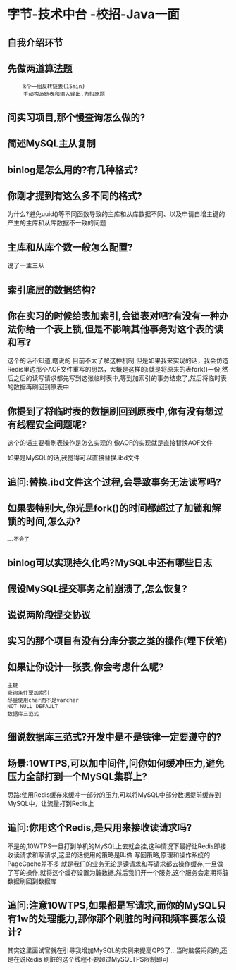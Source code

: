 # 字节-技术中台 -校招-Java一面

## **自我介绍环节**

## **先做两道算法题**



         k个一组反转链表(15min)
         手动构造链表和输入输出,力扣原题

## **问实习项目,那个慢查询怎么做的?**

## **简述MySQL主从复制**

## **binlog是怎么用的?有几种格式?**

## **你刚才提到有这么多不同的格式?**

为什么?避免uuid()等不同函数导致的主库和从库数据不同、以及申请自增主键的产生的主库和从库数据不一致的问题

## **主库和从库个数一般怎么配置?**

说了一主三从

## **索引底层的数据结构?**



## 你在实习的时候给表加索引,会锁表对吧?有没有一种办法你给一个表上锁,但是不影响其他事务对这个表的读和写?

这个的话不知道,瞎说的
目前不太了解这种机制,但是如果我来实现的话，我会仿造Redis里边那个AOF文件重写的思路，大概是这样的:就是将原来的表fork()一份,然后之后的读写请求都先写到这张临时表中,等到加索引的事务结束了,然后将临时表的数据再刷回到原表中

## **你提到了将临时表的数据刷回到原表中,你有没有想过有线程安全问题呢?**

这个的话主要看刷表操作是怎么实现的,像AOF的实现就是直接替换AOF文件

如果是MySQL的话,我觉得可以直接替换.ibd文件

## **追问:替换.ibd文件这个过程,会导致事务无法读写吗?**

##      **如果表特别大,你光是fork()的时间都超过了加锁和解锁的时间,怎么办?**

	….不会了

## 	binlog可以实现持久化吗?MySQL中还有哪些日志

## 	假设MySQL提交事务之前崩溃了,怎么恢复?

## 	说说两阶段提交协议

## 	**实习的那个项目有没有分库分表之类的操作(埋下伏笔)**

## 	**如果让你设计一张表,你会考虑什么呢?**

	主键
	查询条件要加索引
	尽量使用char而不是varchar
	NOT NULL DEFAULT
	数据库三范式

## 细说数据库三范式?开发中是不是铁律一定要遵守的?

## 场景:10WTPS,可以加中间件,问你如何缓冲压力,避免压力全部打到一个MySQL集群上?

思路:使用Redis缓存来缓冲一部分的压力,可以将MySQL中部分数据提前缓存到MySQL中，让流量打到Redis上

## 追问:你用这个Redis,是只用来接收读请求吗?

不是的,10WTPS一旦打到单机的MySQL上去就会挂,这种情况下最好让Redis即接收读请求和写请求,这里的话使用的策略是叫做 写回策略,原理和操作系统的PageCache差不多
就是我们的业务无论是读请求和写请求都去操作缓存,一旦做了写的操作,就将这个缓存设置为脏数据,然后我们开一个服务,这个服务会定期将脏数据刷回到数据库

## 追问:注意10WTPS,如果都是写请求,而你的MySQL只有1w的处理能力,那你那个刷脏的时间和频率要怎么设计?

其实这里面试官就在引导我增加MySQL的实例来提高QPS了…当时脑袋闷闷的,还是在说Redis
刷脏的这个线程不要超过MySQLTPS限制即可


